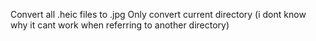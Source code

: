 Convert all .heic files to .jpg
Only convert current directory
(i dont know why it cant work when referring to another directory)
